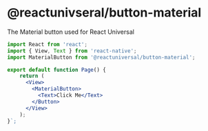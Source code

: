 # @reactunivseral/button-material

The Material button used for React Universal

```jsx
import React from 'react';
import { View, Text } from 'react-native';
import MaterialButton from '@reactuniversal/button-material';

export default function Page() {
    return (
      <View>
        <MaterialButton>
          <Text>Click Me</Text>
        </Button>
      </View>
    );
}`;
```
